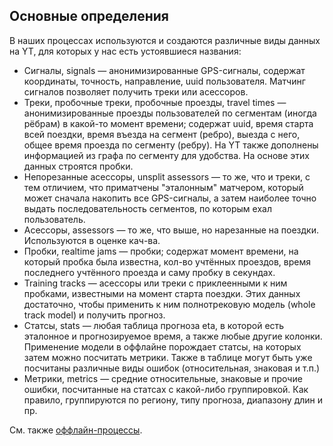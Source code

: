 ## Основные определения

В наших процессах используются и создаются различные виды данных на YT, для которых у нас есть устоявшиеся названия:
* Сигналы, signals — анонимизированные GPS-сигналы, содержат координаты, точность, направление, uuid пользователя. Матчинг сигналов позволяет получить треки или асессоров.
* Треки, пробочные треки, пробочные проезды, travel times — анонимизированные проезды пользователей по сегментам (иногда рёбрам) в какой-то момент времени; содержат uuid, время старта всей поездки, время въезда на сегмент (ребро), выезда с него, общее время проезда по сегменту (ребру). На YT также дополнены информацией из графа по сегменту для удобства. На основе этих данных строятся пробки.
* Непорезанные асессоры, unsplit assessors — то же, что и треки, с тем отличием, что приматчены "эталонным" матчером, который может сначала накопить все GPS-сигналы, а затем наиболее точно выдать последовательность сегментов, по которым ехал пользователь.
* Асессоры, assessors — то же, что выше, но нарезанные на поездки. Используются в оценке кач-ва.
* Пробки, realtime jams — пробки; содержат момент времени, на который пробка была известна, кол-во учтённых проездов, время последнего учтённого проезда и саму пробку в секундах.
* Training tracks — асессоры или треки с приклеенными к ним пробками, известными на момент старта поездки. Этих данных достаточно, чтобы применить к ним полнотрековую модель (whole track model) и получить прогноз.
* Статсы, stats — любая таблица прогноза eta, в которой есть эталонное и прогнозируемое время, а также любые другие колонки. Применение модели в оффлайне порождает статсы, на которых затем можно посчитать метрики. Также в таблице могут быть уже посчитаны различные виды ошибок (относительная, знаковая и т.п.)
* Метрики, metrics — средние относительные, знаковые и прочие ошибки, посчитанные на статсах с какой-либо группировкой. Как правило, группируются по региону, типу прогноза, диапазону длин и пр.

См. также [оффлайн-процессы](/arc/trunk/arcadia/maps/analyzer/sandbox).

